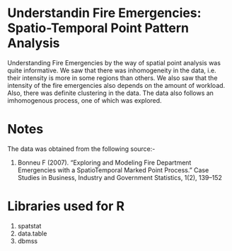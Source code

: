 # Understandin Fire Emergencies: Spatio-Temporal Point Pattern Analysis

Understanding Fire Emergencies by the way of spatial point analysis was quite informative. We saw that there was inhomogeneity in the data, i.e. their intensity is more in some regions than others. We also saw that the intensity of the fire emergencies also depends on the amount of workload. Also, there was definite clustering in the data. The data also follows an imhomogenous process, one of which was explored.

# Notes

The data was obtained from the following source:-

1. Bonneu F (2007). “Exploring and Modeling Fire Department Emergencies with a SpatioTemporal Marked Point Process.” Case Studies in Business, Industry and Government Statistics, 1(2), 139–152

# Libraries used for R
1. spatstat
2. data.table
3. dbmss
